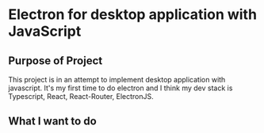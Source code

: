 # Electron for desktop application with JavaScript

## Purpose of Project

This project is in an attempt to implement desktop application with javascript. It's my first time to do electron and I think my dev stack is Typescript, React, React-Router, ElectronJS.

## What I want to do
